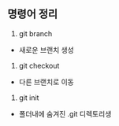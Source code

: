 ## 명령어 정리
1. git branch <branchname>
  * 새로운 브랜치 생성
1. git checkout <branchname>
  * 다른 브랜치로 이동
1. git init
  * 폴더내에 숨겨진 .git 디렉토리생

